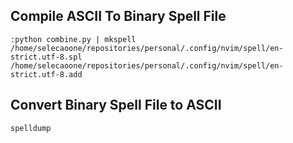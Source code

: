 ## Compile ASCII To Binary Spell File
<!-- Reference: https://stackoverflow.com/a/41583025/3626104 -->
```vim
:python combine.py | mkspell /home/selecaoone/repositories/personal/.config/nvim/spell/en-strict.utf-8.spl /home/selecaoone/repositories/personal/.config/nvim/spell/en-strict.utf-8.add
```


## Convert Binary Spell File to ASCII
<!-- Reference: https://vi.stackexchange.com/a/5422/16073 -->
```sh
spelldump
```
